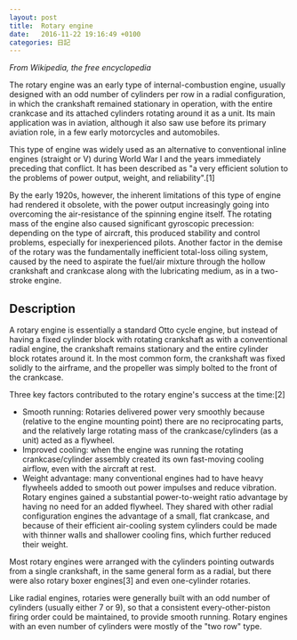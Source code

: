 ```yaml
---
layout: post
title:  Rotary engine
date:   2016-11-22 19:16:49 +0100
categories: 日記
---
```


_From Wikipedia, the free encyclopedia_

The rotary engine was an early type of internal-combustion engine, usually designed with an odd number of cylinders per row in a radial configuration, in which the crankshaft remained stationary in operation, with the entire crankcase and its attached cylinders rotating around it as a unit. Its main application was in aviation, although it also saw use before its primary aviation role, in a few early motorcycles and automobiles.

This type of engine was widely used as an alternative to conventional inline engines (straight or V) during World War I and the years immediately preceding that conflict. It has been described as "a very efficient solution to the problems of power output, weight, and reliability".[1]

By the early 1920s, however, the inherent limitations of this type of engine had rendered it obsolete, with the power output increasingly going into overcoming the air-resistance of the spinning engine itself. The rotating mass of the engine also caused significant gyroscopic precession: depending on the type of aircraft, this produced stability and control problems, especially for inexperienced pilots. Another factor in the demise of the rotary was the fundamentally inefficient total-loss oiling system, caused by the need to aspirate the fuel/air mixture through the hollow crankshaft and crankcase along with the lubricating medium, as in a two-stroke engine.

## Description
A rotary engine is essentially a standard Otto cycle engine, but instead of having a fixed cylinder block with rotating crankshaft as with a conventional radial engine, the crankshaft remains stationary and the entire cylinder block rotates around it. In the most common form, the crankshaft was fixed solidly to the airframe, and the propeller was simply bolted to the front of the crankcase.

Three key factors contributed to the rotary engine's success at the time:[2]

* Smooth running: Rotaries delivered power very smoothly because (relative to the engine mounting point) there are no reciprocating parts, and the relatively large rotating mass of the crankcase/cylinders (as a unit) acted as a flywheel.
* Improved cooling: when the engine was running the rotating crankcase/cylinder assembly created its own fast-moving cooling airflow, even with the aircraft at rest.
* Weight advantage: many conventional engines had to have heavy flywheels added to smooth out power impulses and reduce vibration. Rotary engines gained a substantial power-to-weight ratio advantage by having no need for an added flywheel. They shared with other radial configuration engines the advantage of a small, flat crankcase, and because of their efficient air-cooling system cylinders could be made with thinner walls and shallower cooling fins, which further reduced their weight.

Most rotary engines were arranged with the cylinders pointing outwards from a single crankshaft, in the same general form as a radial, but there were also rotary boxer engines[3] and even one-cylinder rotaries.

Like radial engines, rotaries were generally built with an odd number of cylinders (usually either 7 or 9), so that a consistent every-other-piston firing order could be maintained, to provide smooth running. Rotary engines with an even number of cylinders were mostly of the "two row" type.
